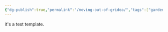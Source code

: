 ```yaml
---
{"dg-publish":true,"permalink":"/moving-out-of-gridea/","tags":["gardenEntry"]}
---
```


it's a test template.